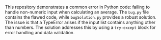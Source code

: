 This repository demonstrates a common error in Python code: failing to handle non-numeric input when calculating an average. The `bug.py` file contains the flawed code, while `bugSolution.py` provides a robust solution.  The issue is that a TypeError arises if the input list contains anything other than numbers. The solution addresses this by using a `try-except` block for error handling and data validation.